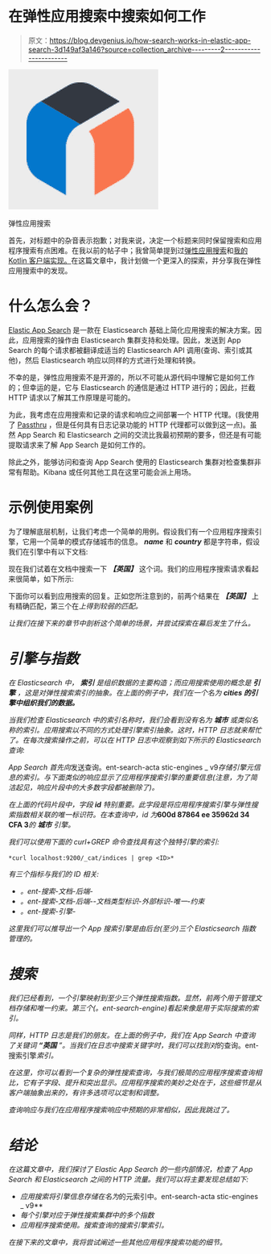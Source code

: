 # 在弹性应用搜索中搜索如何工作

> 原文：<https://blog.devgenius.io/how-search-works-in-elastic-app-search-3d149af3a146?source=collection_archive---------2----------------------->

![](img/c19ddddbc869a0a06e40badbd2a9a1de.png)

弹性应用搜索

首先，对标题中的杂音表示抱歉；对我来说，决定一个标题来同时保留搜索和应用程序搜索有点困难。在我以前的帖子中；我曾简单提到过[弹性应用搜索](https://medium.com/dev-genius/elastic-app-search-in-a-nutshell-ad446e7a3293)和[我的 Kotlin 客户端实现。](https://medium.com/dev-genius/elastic-app-search-client-in-kotlin-8435746024ce)在这篇文章中，我计划做一个更深入的探索，并分享我在弹性应用搜索中的发现。

# 什么怎么会？

[Elastic App Search](https://www.elastic.co/app-search/) 是一款在 Elasticsearch 基础上简化应用搜索的解决方案。因此，应用搜索的操作由 Elasticsearch 集群支持和处理。因此，发送到 App Search 的每个请求都被翻译成适当的 Elasticsearch API 调用(查询、索引或其他)，然后 Elasticsearch 响应以同样的方式进行处理和转换。

不幸的是，弹性应用搜索不是开源的，所以不可能从源代码中理解它是如何工作的；但幸运的是，它与 Elasticsearch 的通信是通过 HTTP 进行的；因此，拦截 HTTP 请求以了解其工作原理是可能的。

为此，我考虑在应用搜索和记录的请求和响应之间部署一个 HTTP 代理。(我使用了 [Passthru](https://medium.com/dev-genius/passthru-monitoring-http-traffic-via-a-very-simple-proxy-implementation-with-zuul-ebe0f6f2c386) ，但是任何具有日志记录功能的 HTTP 代理都可以做到这一点)。虽然 App Search 和 Elasticsearch 之间的交流比我最初预期的要多，但还是有可能提取请求来了解 App Search 是如何工作的。

除此之外，能够访问和查询 App Search 使用的 Elasticsearch 集群对检查集群非常有帮助。Kibana 或任何其他工具在这里可能会派上用场。

# 示例使用案例

为了理解底层机制，让我们考虑一个简单的用例。假设我们有一个应用程序搜索引擎，它用一个简单的模式存储城市的信息。 ***name*** 和 ***country*** 都是字符串，假设我们在引擎中有以下文档:

现在我们试着在文档中搜索一下 ***【英国】*** 这个词。我们的应用程序搜索请求看起来很简单，如下所示:

下面你可以看到应用搜索的回复。正如您所注意到的，前两个结果在 ***【英国】*** 上有精确匹配，第三个在*上得到较弱的匹配。*

*让我们在接下来的章节中剖析这个简单的场景，并尝试探索在幕后发生了什么。*

# *引擎与指数*

*在 Elasticsearch 中， ***索引*** 是组织数据的主要构造；而应用搜索使用的概念是 ***引擎*** ，这是对弹性搜索索引的抽象。在上面的例子中，我们在一个名为 ***cities 的引擎中组织我们的数据。****

*当我们检查 Elasticsearch 中的索引名称时，我们会看到没有名为 ***城市*** 或类似名称的索引。应用搜索以不同的方式处理引擎索引抽象。这时，HTTP 日志就来帮忙了。在每次搜索操作之前，可以在 HTTP 日志中观察到如下所示的 Elasticsearch 查询:*

*App Search 首先向*发送查询。ent-search-acta stic-engines _ v9*存储引擎元信息的索引。与下面类似的响应显示了应用程序搜索引擎的重要信息(注意，为了简洁起见，响应片段中的大多数字段都被删除了)。*

*在上面的代码片段中，字段 ***id*** 特别重要。此字段是将应用程序搜索引擎与弹性搜索指数相关联的唯一标识符。在本查询中，id 为***600d 87864 ee 35962d 34 CFA 3***的 ***城市*** 引擎。*

*我们可以使用下面的 curl+GREP 命令查找具有这个独特引擎<id>的索引:</id>*

```
*curl localhost:9200/_cat/indices | grep <ID>*
```

*有三个指标与我们的 ID 相关:*

*   *。ent-搜索-文档-后端-*
*   *。ent-搜索-文档-后端-<id>-文档类型标识-外部标识-唯一-约束</id>*
*   *。ent-搜索-引擎-*

*这里我们可以推导出一个 App 搜索引擎是由后台(至少)三个 Elasticsearch 指数管理的。*

# *搜索*

*我们已经看到，一个引擎映射到至少三个弹性搜索指数。显然，前两个用于管理文档存储和唯一约束。第三个(。ent-search-engine)看起来像是用于实际搜索的索引。*

*同样，HTTP 日志是我们的朋友。在上面的例子中，我们在 App Search 中查询了关键词 ***“英国*** ”。当我们在日志中搜索关键字时，我们可以找到对*的查询。ent-搜索引擎*索引。*

*在这里，你可以看到一个复杂的弹性搜索查询，与我们极简的应用程序搜索查询相比，它有子字段、提升和突出显示。应用程序搜索的美妙之处在于，这些细节是从客户端抽象出来的，有许多选项可以定制和调整。*

*查询响应与我们在应用程序搜索响应中预期的非常相似，因此我跳过了。*

# *结论*

*在这篇文章中，我们探讨了 Elastic App Search 的一些内部情况，检查了 App Search 和 Elasticsearch 之间的 HTTP 流量。我们可以将主要发现总结如下:*

*   *应用搜索将引擎信息存储在名为*的元索引中。ent-search-acta stic-engines _ v9**
*   *每个引擎对应于弹性搜索集群中的多个指数*
*   *应用程序搜索使用。搜索查询的搜索引擎索引。*

*在接下来的文章中，我将尝试阐述一些其他应用程序搜索功能的细节。*